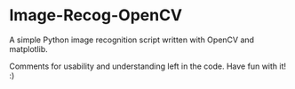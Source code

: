 # Image-Recog-OpenCV
A simple Python image recognition script written with OpenCV and matplotlib.

Comments for usability and understanding left in the code.
Have fun with it! :)
